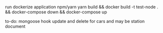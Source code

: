 run dockerize application npm/yarn
yarn build && docker build -t test-node . && docker-compose down && docker-compose up


to-do: mongoose hook update and delete for cars and may be station document